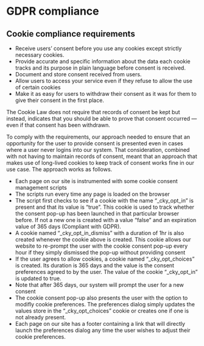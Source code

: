 # GDPR compliance

## Cookie compliance requirements

- Receive users’ consent before you use any cookies except strictly necessary cookies.
- Provide accurate and specific information about the data each cookie tracks and its purpose in plain language before consent is received.
- Document and store consent received from users.
- Allow users to access your service even if they refuse to allow the use of certain cookies
- Make it as easy for users to withdraw their consent as it was for them to give their consent in the first place.

The Cookie Law does not require that records of consent be kept but instead, indicates that you should be able to prove that consent occurred — even if that consent has been withdrawn.

To comply with the requirements, our approach needed to ensure that an opportunity for the user to provide consent is presented even in cases where a user never logins into our system. That consideration, combined with not having to maintain records of consent, meant that an approach that makes use of long-lived cookies to keep track of consent works fine in our use case. The approach works as follows.

- Each page on our site is instrumented with some cookie consent management scripts
- The scripts run every time any page is loaded on the browser
- The script first checks to see if a cookie with the name “\_cky_opt_in” is present and that its value is “true”. This cookie is used to track whether the consent pop-up has been launched in that particular browser before. If not a new one is created with a value “false” and an expiration value of 365 days (Compliant with GDPR).
- A cookie named “\_cky_opt_in_dismiss” with a duration of 1hr is also created whenever the cookie above is created. This cookie allows our website to re-prompt the user with the cookie consent pop-up every hour if they simply dismissed the pop-up without providing consent
- If the user agrees to allow cookies, a cookie named “\_cky_opt_choices” is created. Its duration is 365 days and the value is the consent preferences agreed to by the user. The value of the cookie “\_cky_opt_in” is updated to true.
- Note that after 365 days, our system will prompt the user for a new consent
- The cookie consent pop-up also presents the user with the option to modifly cookie preferences. The preferences dialog simply updates the values store in the “\_cky_opt_choices” cookie or creates one if one is not already present.
- Each page on our site has a footer containing a link that will directly launch the preferences dialog any time the user wishes to adjust their cookie preferences.
